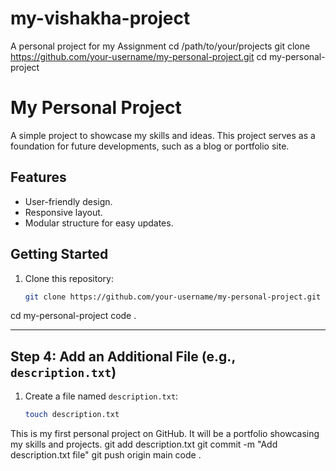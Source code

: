 # my-vishakha-project
A personal project for my Assignment
cd /path/to/your/projects
git clone https://github.com/your-username/my-personal-project.git
cd my-personal-project


# My Personal Project

A simple project to showcase my skills and ideas. This project serves as a foundation for future developments, such as a blog or portfolio site.

## Features
- User-friendly design.
- Responsive layout.
- Modular structure for easy updates.

## Getting Started
1. Clone this repository:
   ```bash
   git clone https://github.com/your-username/my-personal-project.git
cd my-personal-project
code .

---

## Step 4: Add an Additional File (e.g., `description.txt`)

1. Create a file named `description.txt`:
   ```bash
   touch description.txt
This is my first personal project on GitHub. It will be a portfolio showcasing my skills and projects.
git add description.txt
git commit -m "Add description.txt file"
git push origin main
code .
